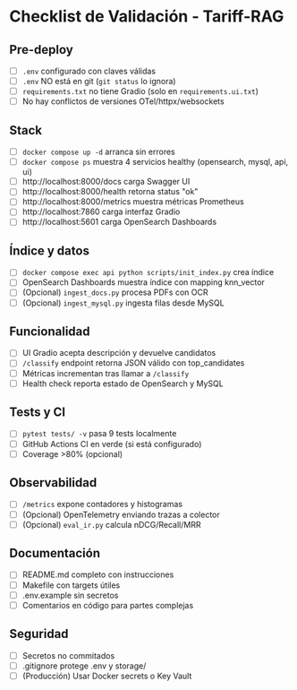 # Checklist de Validación - Tariff-RAG

## Pre-deploy
- [ ] `.env` configurado con claves válidas
- [ ] `.env` NO está en git (`git status` lo ignora)
- [ ] `requirements.txt` no tiene Gradio (solo en `requirements.ui.txt`)
- [ ] No hay conflictos de versiones OTel/httpx/websockets

## Stack
- [ ] `docker compose up -d` arranca sin errores
- [ ] `docker compose ps` muestra 4 servicios healthy (opensearch, mysql, api, ui)
- [ ] http://localhost:8000/docs carga Swagger UI
- [ ] http://localhost:8000/health retorna status "ok"
- [ ] http://localhost:8000/metrics muestra métricas Prometheus
- [ ] http://localhost:7860 carga interfaz Gradio
- [ ] http://localhost:5601 carga OpenSearch Dashboards

## Índice y datos
- [ ] `docker compose exec api python scripts/init_index.py` crea índice
- [ ] OpenSearch Dashboards muestra índice con mapping knn_vector
- [ ] (Opcional) `ingest_docs.py` procesa PDFs con OCR
- [ ] (Opcional) `ingest_mysql.py` ingesta filas desde MySQL

## Funcionalidad
- [ ] UI Gradio acepta descripción y devuelve candidatos
- [ ] `/classify` endpoint retorna JSON válido con top_candidates
- [ ] Métricas incrementan tras llamar a `/classify`
- [ ] Health check reporta estado de OpenSearch y MySQL

## Tests y CI
- [ ] `pytest tests/ -v` pasa 9 tests localmente
- [ ] GitHub Actions CI en verde (si está configurado)
- [ ] Coverage >80% (opcional)

## Observabilidad
- [ ] `/metrics` expone contadores y histogramas
- [ ] (Opcional) OpenTelemetry enviando trazas a colector
- [ ] (Opcional) `eval_ir.py` calcula nDCG/Recall/MRR

## Documentación
- [ ] README.md completo con instrucciones
- [ ] Makefile con targets útiles
- [ ] .env.example sin secretos
- [ ] Comentarios en código para partes complejas

## Seguridad
- [ ] Secretos no commitados
- [ ] .gitignore protege .env y storage/
- [ ] (Producción) Usar Docker secrets o Key Vault